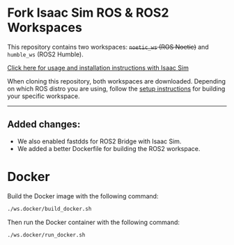 # Fork Isaac Sim ROS & ROS2 Workspaces

This repository contains two workspaces: ~~`noetic_ws` (ROS Noetic)~~ and `humble_ws` (ROS2 Humble). 

[Click here for usage and installation instructions with Isaac Sim](https://docs.isaacsim.omniverse.nvidia.com/4.5.0/installation/install_ros.html)

When cloning this repository, both workspaces are downloaded. Depending on which ROS distro you are using, follow the [setup instructions](https://docs.isaacsim.omniverse.nvidia.com/4.5.0/installation/install_ros.html#setting-up-workspaces) for building your specific workspace.

---
## Added changes:

- We also enabled fastdds for ROS2 Bridge with Isaac Sim.
- We added a better Dockerfile for building the ROS2 workspace.


# Docker

Build the Docker image with the following command:
```bash
./ws.docker/build_docker.sh
```

Then run the Docker container with the following command:
```bash
./ws.docker/run_docker.sh
```

